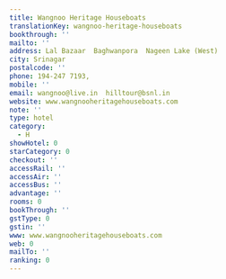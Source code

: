 ```yaml
---
title: Wangnoo Heritage Houseboats
translationKey: wangnoo-heritage-houseboats
bookthrough: ''
mailto: ''
address: Lal Bazaar  Baghwanpora  Nageen Lake (West)
city: Srinagar
postalcode: ''
phone: 194-247 7193,
mobile: ''
email: wangnoo@live.in  hilltour@bsnl.in
website: www.wangnooheritagehouseboats.com
note: ''
type: hotel
category:
  - H
showHotel: 0
starCategory: 0
checkout: ''
accessRail: ''
accessAir: ''
accessBus: ''
advantage: ''
rooms: 0
bookThrough: ''
gstType: 0
gstin: ''
www: www.wangnooheritagehouseboats.com
web: 0
mailTo: ''
ranking: 0
---
```







